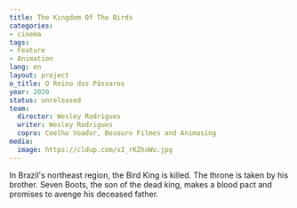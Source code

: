 ```yaml
---
title: The Kingdom Of The Birds
categories:
- cinema
tags:
- Feature
- Animation
lang: en
layout: project
o_title: O Reino dos Pássaros
year: 2020
status: unreleased
team:
  director: Wesley Rodrigues
  writer: Wesley Rodrigues
  copro: Coelho Voador, Besouro Filmes and Animasing
media:
  image: https://cldup.com/xI_rKZhoWo.jpg
---
```


In Brazil's northeast region, the Bird King is killed. The throne is taken by his brother. Seven Boots, the son of the dead king, makes a blood pact and promises to avenge his deceased father.
